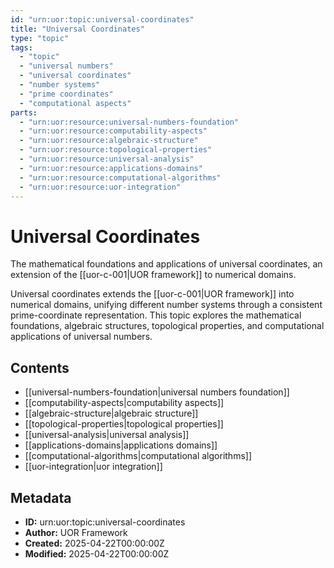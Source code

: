 ```yaml
---
id: "urn:uor:topic:universal-coordinates"
title: "Universal Coordinates"
type: "topic"
tags:
  - "topic"
  - "universal numbers"
  - "universal coordinates"
  - "number systems"
  - "prime coordinates"
  - "computational aspects"
parts:
  - "urn:uor:resource:universal-numbers-foundation"
  - "urn:uor:resource:computability-aspects"
  - "urn:uor:resource:algebraic-structure"
  - "urn:uor:resource:topological-properties"
  - "urn:uor:resource:universal-analysis"
  - "urn:uor:resource:applications-domains"
  - "urn:uor:resource:computational-algorithms"
  - "urn:uor:resource:uor-integration"
---
```


# Universal Coordinates

The mathematical foundations and applications of universal coordinates, an extension of the [[uor-c-001|UOR framework]] to numerical domains.

Universal coordinates extends the [[uor-c-001|UOR framework]] into numerical domains, unifying different number systems through a consistent prime-coordinate representation. This topic explores the mathematical foundations, algebraic structures, topological properties, and computational applications of universal numbers.

## Contents

- [[universal-numbers-foundation|universal numbers foundation]]
- [[computability-aspects|computability aspects]]
- [[algebraic-structure|algebraic structure]]
- [[topological-properties|topological properties]]
- [[universal-analysis|universal analysis]]
- [[applications-domains|applications domains]]
- [[computational-algorithms|computational algorithms]]
- [[uor-integration|uor integration]]

## Metadata

- **ID:** urn:uor:topic:universal-coordinates
- **Author:** UOR Framework
- **Created:** 2025-04-22T00:00:00Z
- **Modified:** 2025-04-22T00:00:00Z
